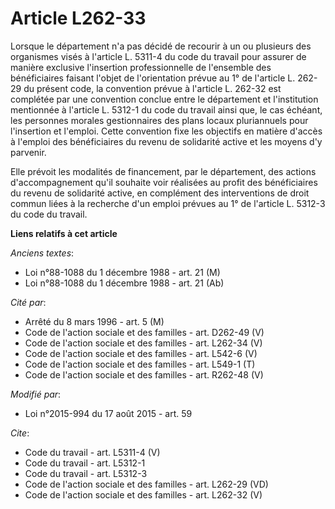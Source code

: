 # Article L262-33

Lorsque le département n'a pas décidé de recourir à un ou plusieurs des organismes visés à l'article L. 5311-4 du code du
travail pour assurer de manière exclusive l'insertion professionnelle de l'ensemble des bénéficiaires faisant l'objet de
l'orientation prévue au 1° de l'article L. 262-29 du présent code, la convention prévue à l'article L. 262-32 est complétée
par une convention conclue entre le département et l'institution mentionnée à l'article L. 5312-1 du code du travail ainsi
que, le cas échéant, les personnes morales gestionnaires des plans locaux pluriannuels pour l'insertion et l'emploi. Cette
convention fixe les objectifs en matière d'accès à l'emploi des bénéficiaires du revenu de solidarité active et les moyens
d'y parvenir. 

Elle prévoit les modalités de financement, par le département, des actions d'accompagnement qu'il souhaite voir réalisées au
profit des bénéficiaires du revenu de solidarité active, en complément des interventions de droit commun liées à la recherche
d'un emploi prévues au 1° de l'article L. 5312-3 du code du travail.

**Liens relatifs à cet article**

_Anciens textes_:

  - Loi n°88-1088 du 1 décembre 1988 - art. 21 (M)
  - Loi n°88-1088 du 1 décembre 1988 - art. 21 (Ab)

_Cité par_:

  - Arrêté du 8 mars 1996 - art. 5 (M)
  - Code de l'action sociale et des familles - art. D262-49 (V)
  - Code de l'action sociale et des familles - art. L262-34 (V)
  - Code de l'action sociale et des familles - art. L542-6 (V)
  - Code de l'action sociale et des familles - art. L549-1 (T)
  - Code de l'action sociale et des familles - art. R262-48 (V)

_Modifié par_:

  - Loi n°2015-994 du 17 août 2015 - art. 59

_Cite_:

  - Code du travail - art. L5311-4 (V)
  - Code du travail - art. L5312-1
  - Code du travail - art. L5312-3
  - Code de l'action sociale et des familles - art. L262-29 (VD)
  - Code de l'action sociale et des familles - art. L262-32 (V)
